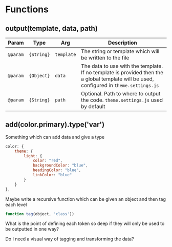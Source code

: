 # Functions

## output(template, data, path)

| Param    | Type       | Arg        | Description                                                                                                                              |
| -------- | ---------- | ---------- | ---------------------------------------------------------------------------------------------------------------------------------------- |
| `@param` | `{String}` | `template` | The string or template which will be written to the file                                                                                 |
| `@param` | `{Object}` | `data`     | The data to use with the template. If no template is provided then the a global template will be used, configured in `theme.settings.js` |
| `@param` | `{String}` | `path`     | Optional. Path to where to output the code. `theme.settings.js` used by default                                                          |

## add(color.primary).type('var')

Something which can add data and give a type

```js
color: {
    theme: {
        light: {
            color: "red",
            backgroundColor: "blue",
            headingColor: "blue",
            linkColor: "blue"
        }
    }
},
```

Maybe write a recursive function which can be given an object and then tag each level

```js
function tag(object, 'class'))
```

What is the point of defining each token so deep if they will only be used to be outputted in one way?

Do I need a visual way of tagging and transforming the data?
